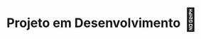 <h1 align="center"> Projeto em Desenvolvimento
<span style='font-size: 50px;'>&#128295;</span>
</h1>
